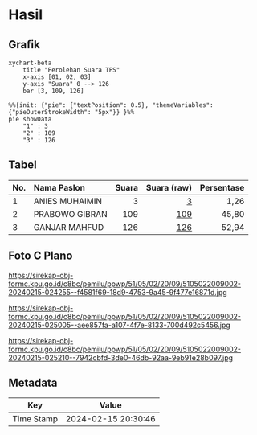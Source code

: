 # Hasil

## Grafik

```mermaid
xychart-beta
    title "Perolehan Suara TPS"
    x-axis [01, 02, 03]
    y-axis "Suara" 0 --> 126
    bar [3, 109, 126]
```

```mermaid
%%{init: {"pie": {"textPosition": 0.5}, "themeVariables": {"pieOuterStrokeWidth": "5px"}} }%%
pie showData
    "1" : 3
    "2" : 109
    "3" : 126
```

## Tabel

| No. | Nama Paslon    | Suara | Suara (raw) | Persentase |
|:--- |:-------------- | -----:| -----------:| ----------:|
| 1   | ANIES MUHAIMIN | 3     | [3][p-1]    | 1,26       |
| 2   | PRABOWO GIBRAN | 109   | [109][p-2]  | 45,80      |
| 3   | GANJAR MAHFUD  | 126   | [126][p-3]  | 52,94      |


[p-1]: https://github.com/gigit-pemilu/pemilu-2024-51-bali/blob/main/pilpres/hitung-suara/sub/51-bali/sub/05-klungkung/sub/02-banjarangkan/sub/2009-nyalian/sub/002-tps/sub/paslon-1.txt
[p-2]: https://github.com/gigit-pemilu/pemilu-2024-51-bali/blob/main/pilpres/hitung-suara/sub/51-bali/sub/05-klungkung/sub/02-banjarangkan/sub/2009-nyalian/sub/002-tps/sub/paslon-2.txt
[p-3]: https://github.com/gigit-pemilu/pemilu-2024-51-bali/blob/main/pilpres/hitung-suara/sub/51-bali/sub/05-klungkung/sub/02-banjarangkan/sub/2009-nyalian/sub/002-tps/sub/paslon-3.txt

## Foto C Plano

https://sirekap-obj-formc.kpu.go.id/c8bc/pemilu/ppwp/51/05/02/20/09/5105022009002-20240215-024255--f4581f69-18d9-4753-9a45-9f477e16871d.jpg

https://sirekap-obj-formc.kpu.go.id/c8bc/pemilu/ppwp/51/05/02/20/09/5105022009002-20240215-025005--aee857fa-a107-4f7e-8133-700d492c5456.jpg

https://sirekap-obj-formc.kpu.go.id/c8bc/pemilu/ppwp/51/05/02/20/09/5105022009002-20240215-025210--7942cbfd-3de0-46db-92aa-9eb91e28b097.jpg


## Metadata

| Key        | Value               |
| ---------- | ------------------- |
| Time Stamp | 2024-02-15 20:30:46 |



